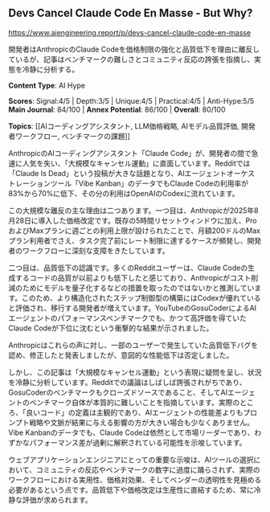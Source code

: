 ## Devs Cancel Claude Code En Masse - But Why?

https://www.aiengineering.report/p/devs-cancel-claude-code-en-masse

開発者はAnthropicのClaude Codeを価格制限の強化と品質低下を理由に離反しているが、記事はベンチマークの難しさとコミュニティ反応の誇張を指摘し、実態を冷静に分析する。

**Content Type**: AI Hype

**Scores**: Signal:4/5 | Depth:3/5 | Unique:4/5 | Practical:4/5 | Anti-Hype:5/5
**Main Journal**: 84/100 | **Annex Potential**: 86/100 | **Overall**: 80/100

**Topics**: [[AIコーディングアシスタント, LLM価格戦略, AIモデル品質評価, 開発者ワークフロー, ベンチマークの課題]]

AnthropicのAIコーディングアシスタント「Claude Code」が、開発者の間で急速に人気を失い、「大規模なキャンセル運動」に直面しています。Redditでは「Claude Is Dead」という投稿が大きな話題となり、AIエージェントオーケストレーションツール「Vibe Kanban」のデータでもClaude Codeの利用率が83%から70%に低下、その分の利用はOpenAIのCodexに流れています。

この大規模な離反の主な理由は二つあります。一つ目は、Anthropicが2025年8月28日に導入した価格改定です。既存の5時間リセットウィンドウに加え、ProおよびMaxプランに週ごとの利用上限が設けられたことで、月額200ドルのMaxプラン利用者でさえ、タスク完了前にレート制限に達するケースが頻発し、開発者のワークフローに深刻な支障をきたしています。

二つ目は、品質低下の認識です。多くのRedditユーザーは、Claude Codeの生成するコードの品質が以前よりも低下したと感じており、Anthropicがコスト削減のためにモデルを量子化するなどの措置を取ったのではないかと推測しています。このため、より構造化されたステップ制御型の構築にはCodexが優れていると評価され、移行する開発者が増えています。YouTubeのGosuCoderによるAIエージェントのパフォーマンスベンチマークでも、かつて高評価を得ていたClaude Codeが下位に沈むという衝撃的な結果が示されました。

Anthropicはこれらの声に対し、一部のユーザーで発生していた品質低下バグを認め、修正したと発表しましたが、意図的な性能低下は否定しました。

しかし、この記事は「大規模なキャンセル運動」という表現に疑問を呈し、状況を冷静に分析しています。Redditでの議論はしばしば誇張されがちであり、GosuCoderのベンチマークもクローズドソースであること、そしてAIエージェントのベンチマーク自体が本質的に難しいことを指摘しています。実際のところ、「良いコード」の定義は主観的であり、AIエージェントの性能差よりもプロンプト戦略や文脈が結果に与える影響の方が大きい場合も少なくありません。Vibe Kanbanのデータでも、Claude Codeは依然として市場リーダーであり、わずかなパフォーマンス差が過剰に解釈されている可能性を示唆しています。

ウェブアプリケーションエンジニアにとっての重要な示唆は、AIツールの選択において、コミュニティの反応やベンチマークの数字に過度に踊らされず、実際のワークフローにおける実用性、価格対効果、そしてベンダーの透明性を見極める必要があるという点です。品質低下や価格改定は生産性に直結するため、常に冷静な評価が求められます。